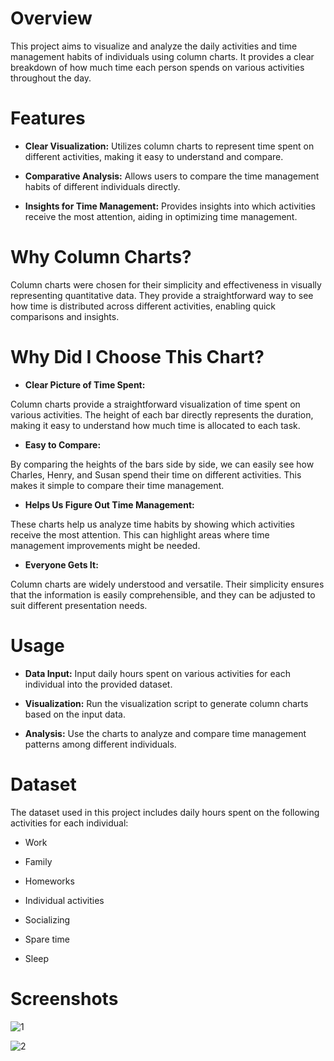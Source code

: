 # Overview

This project aims to visualize and analyze the daily activities and time management habits of individuals using column charts. It provides a clear breakdown of how much time each person spends on various activities throughout the day.

# Features

- **Clear Visualization:** Utilizes column charts to represent time spent on different activities, making it easy to understand and compare.
 
- **Comparative Analysis:** Allows users to compare the time management habits of different individuals directly.
  
- **Insights for Time Management:** Provides insights into which activities receive the most attention, aiding in optimizing time management.

# Why Column Charts?

Column charts were chosen for their simplicity and effectiveness in visually representing quantitative data. They provide a straightforward way to see how time is distributed across different activities, enabling quick comparisons and insights.

# Why Did I Choose This Chart?

- **Clear Picture of Time Spent:**

Column charts provide a straightforward visualization of time spent on various activities. The height of each bar directly represents the duration, making it easy to understand how much time is allocated to each task.

- **Easy to Compare:**

By comparing the heights of the bars side by side, we can easily see how Charles, Henry, and Susan spend their time on different activities. This makes it simple to compare their time management.

- **Helps Us Figure Out Time Management:**

These charts help us analyze time habits by showing which activities receive the most attention. This can highlight areas where time management improvements might be needed.

- **Everyone Gets It:**

Column charts are widely understood and versatile. Their simplicity ensures that the information is easily comprehensible, and they can be adjusted to suit different presentation needs.

# Usage

- **Data Input:** Input daily hours spent on various activities for each individual into the provided dataset.
  
- **Visualization:** Run the visualization script to generate column charts based on the input data.
  
- **Analysis:** Use the charts to analyze and compare time management patterns among different individuals.

# Dataset

The dataset used in this project includes daily hours spent on the following activities for each individual:

- Work

- Family

- Homeworks

- Individual activities

- Socializing

- Spare time

- Sleep

# Screenshots

![1](https://github.com/enesoncu/Data-Visualization/assets/142101802/01c15266-a38b-4804-843e-dcdd74fe9e59)

![2](https://github.com/enesoncu/Data-Visualization/assets/142101802/e8e2dcdd-f6cd-4712-b8fe-32e0d9461ecd)
